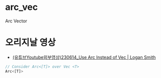 # arc_vec
Arc Vector

# 오리지날 영상
- [(유튜브Youtube외부영상)230614_Use Arc Instead of Vec | Logan Smith](https://youtu.be/A4cKi7PTJSs?si=H4r7BYRrw6rTGp4a)

```rs
// Consider Arc<[T]> over Vec <T>
Arc<[T]>
```


